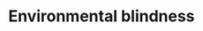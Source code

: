 ---
layout: tactic

title:  "Environmental blindness"
tags: 
t-sort: "Dark Tactic"
t-type: "Unsustainable Pattern"
categories: cloud-computing
t-description: "Real-time information about energy consumption can help to save energy. When migrating to the cloud, the user adds an additional intermediary between her and her impacts, thus becoming less aware of them. Because of the Jevons paradox2, the problem of reducing the high energy consumption cannot be solved solely by increasing efficiency. If the energy consumption is hidden from the end user by the cloud provider, this creates unsustainability."
t-participant: "end-user, cloud-user"
t-artifact: "Subscribed services"
t-context: "Normal operation"
t-feature: "Absence of environmental indicator"
t-intent: "Making the negative environmental impact generated by the cloud user less visible to the cloud user"
t-intentmeasure: "Environmental cost of service use, monetary counterpart"
t-countermeasure: "Better information to the user. For example, there exist investigations of different approaches and instruments to trigger behavior change at the cloud user and end user side."
t-source: "*The Dark Side of Cloud and Edge Computing* by Klervie Toczé, Maël Madon, Muriel Garcia and Patricia Lago"
t-source-doi: "https://doi.org/10.21428/bf6fb269.9422c084"
t-diagram: "models-environmental_blindness.png"
---